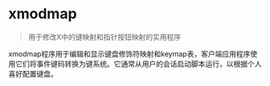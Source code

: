 # xmodmap

> 用于修改X中的键映射和指针按钮映射的实用程序

xmodmap程序用于编辑和显示键盘修饰符映射和keymap表，客户端应用程序使用它们将事件键码转换为键系统。它通常从用户的会话启动脚本运行，以根据个人喜好配置键盘。
